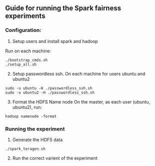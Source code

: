 ## Guide for running the Spark fairness experiments

### Configuration:

1. Setup users and install spark and hadoop

Run on each machine:
```
./bootstrap_cmds.sh
./setup_all.sh
```

2. Setup passwordless ssh.  On each machine for users ubuntu and ubuntu2

```
sudo -u ubuntu -H ./passwordless_ssh.sh
sudo -u ubuntu2 -H ./passwordless_ssh.sh
```

3. Format the HDFS Name node
On the master, as each user (ubuntu, ubuntu2), run:
```
hadoop namenode -format
```

### Running the experiment

1. Generate the HDFS data
```
./spark_teragen.sh
```

2. Run the correct varient of the experiment
